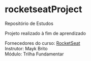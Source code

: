 # rocketseatProject
Repositório de Estudos 

Projeto realizado à fim de aprendizado

Fornecedores do curso: <a href="https://rocketseat.com.br">RocketSeat</a>
<br>
Instrutor: Mayk Brito
<br>
Módulo: Trilha Fundamentar

